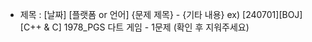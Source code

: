 - 제목 : [날짜] [플랫폼 or 언어] {문제 제목} - {기타 내용}
  ex) [240701][BOJ][C++ & C] 1978_PGS 다트 게임 - 1문제
  (확인 후 지워주세요)
